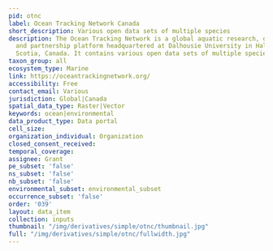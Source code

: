 ```yaml
---
pid: otnc
label: Ocean Tracking Network Canada
short_description: Various open data sets of multiple species
description: The Ocean Tracking Network is a global aquatic research, data management
  and partnership platform headquartered at Dalhousie University in Halifax, Nova
  Scotia, Canada. It contains various open data sets of multiple species.
taxon_group: all
ecosystem_type: Marine
link: https://oceantrackingnetwork.org/
accessibility: Free
contact_email: Various
jurisdiction: Global|Canada
spatial_data_type: Raster|Vector
keywords: ocean|environmental
data_product_type: Data portal
cell_size: 
organization_individual: Organization
closed_consent_received: 
temporal_coverage: 
assignee: Grant
pe_subset: 'false'
ns_subset: 'false'
nb_subset: 'false'
environmental_subset: environmental_subset
occurrence_subset: 'false'
order: '039'
layout: data_item
collection: inputs
thumbnail: "/img/derivatives/simple/otnc/thumbnail.jpg"
full: "/img/derivatives/simple/otnc/fullwidth.jpg"
---
```

